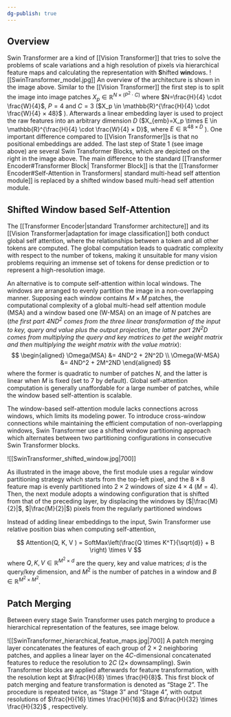 ```yaml
---
dg-publish: true
---
```

## Overview
Swin Transformer are a kind of [[Vision Transformer]]  that tries to solve the problems of scale variations and a high resolution of pixels via hierarchical feature maps and  calculating the representation with **S**hifted **win**dows.
![[SwinTransformer_model.jpg]]
An overview of the architecture is shown in the image above. Similar to the [[Vision Transformer]] the first step is to split the image into image patches $X_p \in \mathbb{R}^{N ×(P^2 \cdot C)}$ where $N=\frac{H}{4} \cdot \frac{W}{4}$, $P=4$ and $C=3$ ($X_p \in \mathbb{R}^{\frac{H}{4} \cdot \frac{W}{4} × 48}$ ). Afterwards a linear embedding layer is used to project the raw features into an arbitrary dimension $D$ ($X_{emb}=X_p \times E \in \mathbb{R}^{\frac{H}{4} \cdot \frac{W}{4} × D}$, where $E \in \mathbb{R}^{48 \times D}$ ). One important difference compared to [[Vision Transformer]]s is that no positional embeddings are added. The last step of State 1 (see image above) are several Swin Transformer Blocks, which are depicted on the right in the image above. The main difference to the standard [[Transformer Encoder#Transformer Block| Transformer Block]] is that the [[Transformer Encoder#Self-Attention in Transformers| standard multi-head self attention module]] is replaced by a shifted window based multi-head self attention module.

## Shifted Window based Self-Attention

The [[Transformer Encoder|standard Transformer architecture]] and its [[Vision Transformer|adaptation for image classification]] both conduct global self attention, where the relationships between a token and all other tokens are computed. The global computation leads to quadratic complexity with respect to the number of tokens, making it unsuitable for many vision problems requiring an immense set of tokens for dense prediction or to represent a high-resolution image.

An alternative is to compute self-attention within local windows. The windows are arranged to evenly partition the image in a non-overlapping manner. Supposing each window contains $M \times M$ patches, the computational complexity of a global multi-head self attention module (MSA) and a window based one (W-MSA) on an image of $N$ patches are (*the first part $4ND^2$ comes from the three linear transformation of the input to key, query and value plus the output projection, the latter part $2N^2D$ comes from multiplying the query and key matrices to get the weight matrix and then multiplying the weight matrix with the value matrix*):
$$
\begin{aligned}
\Omega(MSA) &= 4ND^2 + 2N^2D \\
\Omega(W-MSA) &= 4ND^2 + 2M^2ND
\end{aligned}
$$
where the former is quadratic to number of patches $N$, and the latter is linear when $M$ is fixed (set to 7 by default). Global self-attention computation is generally unaffordable for a large number of patches, while the window based self-attention is scalable.

The window-based self-attention module lacks connections across windows, which limits its modeling power. To introduce cross-window connections while maintaining the efficient computation of non-overlapping windows, Swin Transformer use a shifted window partitioning approach which alternates between two partitioning configurations in consecutive Swin Transformer blocks.

![[SwinTransformer_shifted_window.jpg|700]]

As illustrated in the image above, the first module uses a regular window partitioning strategy which starts from the top-left pixel, and the $8 × 8$ feature map is evenly partitioned into
$2 × 2$ windows of size $4 × 4$ ($M = 4$). Then, the next module adopts a windowing configuration that is shifted from that of the preceding layer, by displacing the windows by ($|\frac{M}{2}|$, $|\frac{M}{2}|$) pixels from the regularly partitioned windows

Instead of adding linear embeddings to the input, Swin Transformer use relative position bias when computing self-attention,

$$
Attention(Q, K, V ) = SoftMax\left(\frac{Q \times K^T}{\sqrt{d}} + B \right) \times V
$$
where $Q, K, V \in \mathbb{R}^{M^2 \times d}$ are the query, key and value matrices; $d$ is the query/key dimension, and $M^2$ is the number of patches in a window and $B \in \mathbb{R}^{M^2 \times M^2}$.

## Patch Merging

Between every stage Swin Transformer uses patch merging to produce a hierarchical representation of the features, see image below.

![[SwinTransformer_hierarchical_featue_maps.jpg|700]]
A patch merging layer concatenates the features of each group of $2 \times 2$ neighboring patches, and applies a linear layer on the $4C$-dimensional concatenated features to reduce the resolution to $2C$ ($2\times$ downsampling). Swin Transformer blocks are applied afterwards for feature transformation, with the resolution kept at $\frac{H}{8} \times \frac{H}{8}$. This first block of patch merging and feature transformation is denoted as “Stage 2”. The procedure is repeated twice, as “Stage 3” and “Stage 4”, with output resolutions of $\frac{H}{16} \times \frac{H}{16}$ and $\frac{H}{32} \times \frac{H}{32}$ , respectively.